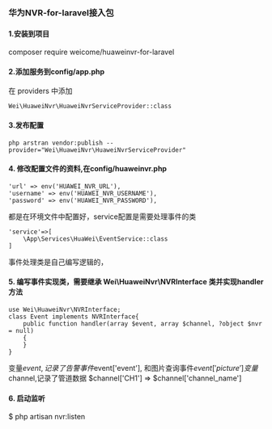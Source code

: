 ### 华为NVR-for-laravel接入包

#### 1.安装到项目
composer require weicome/huaweinvr-for-laravel

#### 2.添加服务到config/app.php
在 providers 中添加
```
Wei\HuaweiNvr\HuaweiNvrServiceProvider::class
```
#### 3.发布配置
```
php arstran vendor:publish --provider="Wei\HuaweiNvr\HuaweiNvrServiceProvider"
```
#### 4. 修改配置文件的资料,在config/huaweinvr.php

```
'url' => env('HUAWEI_NVR_URL'),
'username' => env('HUAWEI_NVR_USERNAME'),
'password' => env('HUAWEI_NVR_PASSWORD'),
```
都是在环境文件中配置好，service配置是需要处理事件的类
```
'service'=>[
    \App\Services\HuaWei\EventService::class
]
```
事件处理类是自己编写逻辑的，

#### 5. 编写事件实现类，需要继承 Wei\HuaweiNvr\NVRInterface 类并实现handler方法
```
use Wei\HuaweiNvr\NVRInterface;
class Event implements NVRInterface{
    public function handler(array $event, array $channel, ?object $nvr = null)
    {
    }
}
```
变量$event,记录了告警事件$event['event'], 和图片查询事件$event['picture']
变量$channel,记录了管道数据 $channel['CH1'] => $channel['channel_name']

#### 6. 启动监听

$ php artisan nvr:listen
